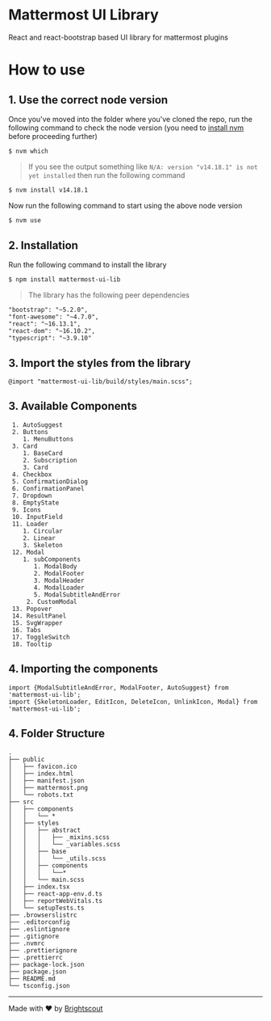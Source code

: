 # Mattermost UI Library

React and react-bootstrap based UI library for mattermost plugins

# How to use

## 1. Use the correct node version

Once you've moved into the folder where you've cloned the repo, run the following command to check the node version (you need to [install nvm](https://github.com/nvm-sh/nvm/tree/v0.39.1#installing-and-updating) before proceeding further)

```sh
$ nvm which
```

> If you see the output something like `N/A: version "v14.18.1" is not yet installed` then run the following command

```sh
$ nvm install v14.18.1
```

Now run the following command to start using the above node version

```sh
$ nvm use
```

## 2. Installation

Run the following command to install the library

```sh
$ npm install mattermost-ui-lib
```

> The library has the following peer dependencies
```
"bootstrap": "~5.2.0",
"font-awesome": "~4.7.0",
"react": "~16.13.1",
"react-dom": "~16.10.2",
"typescript": "~3.9.10"
```

## 3. Import the styles from the library

```
@import "mattermost-ui-lib/build/styles/main.scss";
```

## 3. Available Components

~~~
 1. AutoSuggest
 2. Buttons
    1. MenuButtons
 3. Card
    1. BaseCard
    2. Subscription
    3. Card
 4. Checkbox
 5. ConfirmationDialog
 6. ConfirmationPanel
 7. Dropdown
 8. EmptyState
 9. Icons
 10. InputField
 11. Loader
    1. Circular
    2. Linear
    3. Skeleton
 12. Modal
    1. subComponents
       1. ModalBody
       2. ModalFooter
       3. ModalHeader
       4. ModalLoader
       5. ModalSubtitleAndError
     2. CustomModal
 13. Popover
 14. ResultPanel
 15. SvgWrapper
 16. Tabs
 17. ToggleSwitch
 18. Tooltip
~~~

## 4. Importing the components
~~~
import {ModalSubtitleAndError, ModalFooter, AutoSuggest} from 'mattermost-ui-lib';
import {SkeletonLoader, EditIcon, DeleteIcon, UnlinkIcon, Modal} from 'mattermost-ui-lib';
~~~

## 4. Folder Structure

```
.
├── public
│   ├── favicon.ico
│   ├── index.html
│   ├── manifest.json
│   ├── mattermost.png
│   └── robots.txt
├── src
│   ├── components
│   │   └── *
│   ├── styles
│   │   ├── abstract
│   │   │   ├── _mixins.scss
│   │   │   └── _variables.scss
│   │   ├── base
│   │   │   └── _utils.scss
│   │   ├── components
│   │   │   └──*
│   │   └── main.scss
│   ├── index.tsx
│   ├── react-app-env.d.ts
│   ├── reportWebVitals.ts
│   └── setupTests.ts
├── .browserslistrc
├── .editorconfig
├── .eslintignore
├── .gitignore
├── .nvmrc
├── .prettierignore
├── .prettierrc
├── package-lock.json
├── package.json
├── README.md
└── tsconfig.json
```

---

Made with &#9829; by [Brightscout](https://www.brightscout.com)
